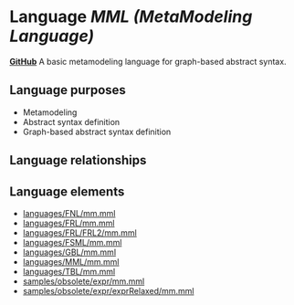 # Language _MML (MetaModeling Language)_
**[GitHub](https://github.com/softlang/yas/blob/master/MML)**
A basic metamodeling language for graph-based abstract syntax.

## Language purposes
* Metamodeling
* Abstract syntax definition
* Graph-based abstract syntax definition

## Language relationships

## Language elements
* [languages/FNL/mm.mml](docs/files/languages-FNL-mm.mml.md)
* [languages/FRL/mm.mml](docs/files/languages-FRL-mm.mml.md)
* [languages/FRL/FRL2/mm.mml](docs/files/languages-FRL-FRL2-mm.mml.md)
* [languages/FSML/mm.mml](docs/files/languages-FSML-mm.mml.md)
* [languages/GBL/mm.mml](docs/files/languages-GBL-mm.mml.md)
* [languages/MML/mm.mml](docs/files/languages-MML-mm.mml.md)
* [languages/TBL/mm.mml](docs/files/languages-TBL-mm.mml.md)
* [samples/obsolete/expr/mm.mml](docs/files/samples-obsolete-expr-mm.mml.md)
* [samples/obsolete/expr/exprRelaxed/mm.mml](docs/files/samples-obsolete-expr-exprRelaxed-mm.mml.md)

